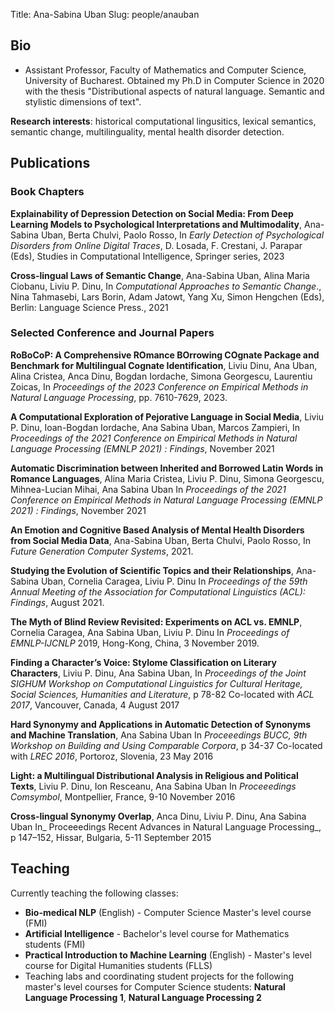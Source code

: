 ﻿Title: Ana-Sabina Uban
Slug: people/anauban

## Bio
- Assistant Professor, Faculty of Mathematics and Computer Science, University of Bucharest. Obtained my Ph.D in Computer Science in 2020 with the thesis "Distributional aspects of natural language. Semantic and stylistic dimensions of text".

**Research interests**: historical computational lingusitics, lexical semantics, semantic change, multilinguality, mental health disorder detection.

## Publications

### Book Chapters

**Explainability of Depression Detection on Social Media: From Deep Learning Models to Psychological
Interpretations and Multimodality**, Ana-Sabina Uban, Berta Chulvi, Paolo Rosso,
In _Early Detection of Psychological Disorders from Online Digital Traces_, D. Losada, F.
Crestani, J. Parapar (Eds), Studies in Computational Intelligence, Springer series, 2023

**Cross-lingual Laws of Semantic Change**, Ana-Sabina Uban, Alina Maria Ciobanu, Liviu P. Dinu,
In _Computational Approaches to Semantic Change_., Nina Tahmasebi, Lars Borin, Adam
Jatowt, Yang Xu, Simon Hengchen (Eds), Berlin: Language Science Press., 2021

### Selected Conference and Journal Papers

**RoBoCoP: A Comprehensive ROmance BOrrowing COgnate Package and Benchmark for Multilingual
Cognate Identification**, Liviu Dinu, Ana Uban, Alina Cristea, Anca Dinu, Bogdan Iordache, Simona Georgescu, Laurentiu Zoicas,
In _Proceedings of the 2023 Conference on Empirical Methods in Natural Language Processing_, pp. 7610-7629, 2023.

**A Computational Exploration of Pejorative Language in Social Media**, Liviu P. Dinu, Ioan-Bogdan Iordache, Ana Sabina Uban, Marcos Zampieri,
In _Proceedings of the 2021 Conference on Empirical Methods in Natural Language Processing
(EMNLP 2021) : Findings_, November 2021

**Automatic Discrimination between Inherited and Borrowed Latin Words in Romance Languages**, Alina Maria Cristea, Liviu P. Dinu, Simona Georgescu, Mihnea-Lucian Mihai, Ana Sabina Uban
In _Proceedings of the 2021 Conference on Empirical Methods in Natural Language Processing
(EMNLP 2021) : Findings_, November 2021

**An Emotion and Cognitive Based Analysis of Mental Health Disorders from Social Media Data**, Ana-Sabina Uban, Berta Chulvi, Paolo Rosso,
In _Future Generation Computer Systems_, 2021.

**Studying the Evolution of Scientific Topics and their Relationships**, Ana-Sabina Uban, Cornelia Caragea, Liviu P. Dinu
In _Proceedings of the 59th Annual Meeting of the Association for Computational Linguistics (ACL): Findings_, August 2021.

**The Myth of Blind Review Revisited: Experiments on ACL vs. EMNLP**, Cornelia Caragea, Ana Sabina Uban, Liviu P. Dinu
In _Proceedings of EMNLP-IJCNLP_ 2019, Hong-Kong, China, 3 November 2019.


**Finding a Character’s Voice: Stylome Classification on Literary Characters**, Liviu P. Dinu, Ana Sabina Uban,
In _Proceedings of the Joint SIGHUM Workshop on Computational Linguistics for Cultural Heritage,
Social Sciences, Humanities and Literature_, p 78-82
Co-located with _ACL 2017_, Vancouver, Canada, 4 August 2017

**Hard Synonymy and Applications in Automatic Detection of Synonyms and Machine Translation**, Ana Sabina Uban
In _Proceeedings BUCC, 9th Workshop on Building and Using Comparable Corpora_, p 34-37
Co-located with _LREC 2016_, Portoroz, Slovenia, 23 May 2016

**Light: a Multilingual Distributional Analysis in Religious and Political Texts**, Liviu P. Dinu, Ion Resceanu, Ana Sabina Uban
In _Proceeedings Comsymbol_, Montpellier, France, 9-10 November 2016

**Cross-lingual Synonymy Overlap**, Anca Dinu, Liviu P. Dinu, Ana Sabina Uban
In_ Proceeedings Recent Advances in Natural Language Processing_, p 147–152, Hissar, Bulgaria,
5-11 September 2015

## Teaching

Currently teaching the following classes:

- **Bio-medical NLP** (English) - Computer Science Master's level course (FMI)
- **Artificial Intelligence** - Bachelor's level course for Mathematics students (FMI)
- **Practical Introduction to Machine Learning** (English) - Master's level course for Digital Humanities students (FLLS)
- Teaching labs and coordinating student projects for the following master's level courses for Computer Science students: **Natural Language Processing 1**, **Natural Language Processing 2**
